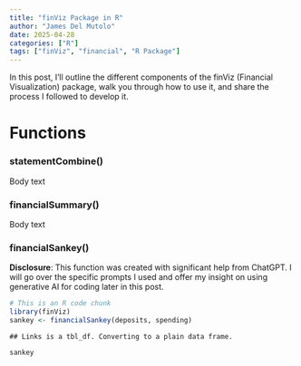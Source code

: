```yaml
---
title: "finViz Package in R"
author: "James Del Mutolo"
date: 2025-04-28
categories: ["R"]
tags: ["finViz", "financial", "R Package"]
---
```


<script src="{{< blogdown/postref >}}index_files/htmlwidgets/htmlwidgets.js"></script>
<script src="{{< blogdown/postref >}}index_files/d3/d3.min.js"></script>
<script src="{{< blogdown/postref >}}index_files/sankey/sankey.js"></script>
<script src="{{< blogdown/postref >}}index_files/sankeyNetwork-binding/sankeyNetwork.js"></script>

In this post, I’ll outline the different components of the finViz (Financial Visualization) package, walk you through how to use it, and share the process I followed to develop it.

# Functions

### statementCombine()

Body text

### financialSummary()

Body text

### financialSankey()

**Disclosure**: This function was created with significant help from ChatGPT. I will go over the specific prompts I used and offer my insight on using generative AI for coding later in this post.

``` r
# This is an R code chunk
library(finViz)
sankey <- financialSankey(deposits, spending)
```

    ## Links is a tbl_df. Converting to a plain data frame.

``` r
sankey
```

<div id="htmlwidget-1" style="width:1920px;height:1080px;" class="sankeyNetwork html-widget"></div>
<script type="application/json" data-for="htmlwidget-1">{"x":{"links":{"source":[0,1,2,3,4,4,6,6,6,8,8,8,8,8,9,9,9,7,7,7,5,5,5,5,5,5,5,5,5,5,5,10,10,11,12,12,13,14,14,15,15,16,17,18,19,20,20,20],"target":[4,4,4,4,5,6,8,9,7,27,35,36,26,28,29,30,31,33,34,32,10,11,12,13,14,15,16,17,18,19,20,41,42,38,23,37,45,22,44,25,24,21,21,47,39,40,46,43],"value":[113.09,20,2827.08,92.29000000000001,1984.78,1067.68,133.18,537.38,397.12,7.06,0.86,2.14,118.18,4.94,113.09,141.36,282.93,167.51,39.18,190.43,626.4200000000001,17.12,20.85,4.99,52.47,157.35,55.36,107.61,55,430,29.95,479.31,147.11,17.12,15.54,5.31,4.99,45.31,7.16,21.69,135.66,55.36,107.61,55,430,15.13,1.99,12.83]},"nodes":{"name":["401k: Employer Match","Cash Deposit","Gross Pay","Refund","Gross Income","Net Income","Deductions","Taxes","Insurance","Retirement","Car","Clothes","Convenience","Entertainment","Fast Food","Groceries","Home","Online Shopping","Phone","Savings","Subscription","Amazon","Panera","7-Eleven","Walmart","Publix","Medical Ins","Dental Ins","Vision Ins","401k: Employer Contribution","401k: Pre-Tax","401k: Roth","Fed W/H","FICA","Fed MWT","Disability Ins","Life Ins","Racetrac","Platos","Money Market","Amazon: Prime","GM Financial","Geico","Panera: Sip Club","Serenity Sips","Play Store","Google","Cashapp"],"group":["401k: Employer Match","Cash Deposit","Gross Pay","Refund","Gross Income","Net Income","Deductions","Taxes","Insurance","Retirement","Car","Clothes","Convenience","Entertainment","Fast Food","Groceries","Home","Online Shopping","Phone","Savings","Subscription","Amazon","Panera","7-Eleven","Walmart","Publix","Medical Ins","Dental Ins","Vision Ins","401k: Employer Contribution","401k: Pre-Tax","401k: Roth","Fed W/H","FICA","Fed MWT","Disability Ins","Life Ins","Racetrac","Platos","Money Market","Amazon: Prime","GM Financial","Geico","Panera: Sip Club","Serenity Sips","Play Store","Google","Cashapp"]},"options":{"NodeID":"name","NodeGroup":"name","LinkGroup":null,"colourScale":"d3.scaleOrdinal(d3.schemeCategory20);","fontSize":12,"fontFamily":null,"nodeWidth":25,"nodePadding":10,"units":"","margin":{"top":null,"right":null,"bottom":null,"left":null},"iterations":50,"sinksRight":true}},"evals":[],"jsHooks":{"render":[{"code":"\n      function(el, x){\n        d3.select(el).selectAll(\".node text\")\n          .text(d => d.name + \" (\" + d3.format(\"(.0f\")(d.value) + \")\");\n      }\n    ","data":null}]}}</script>
